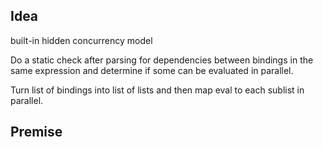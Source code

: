 ## Idea
built-in hidden concurrency model

Do a static check after parsing for dependencies between bindings in the same
expression and determine if some can be evaluated in parallel.

Turn list of bindings into list of lists and then map eval to each sublist in
parallel.

## Premise

##